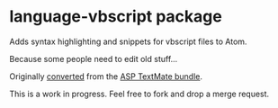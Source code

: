 # language-vbscript package

Adds syntax highlighting and snippets for vbscript files to Atom.

Because some people need to edit old stuff...

Originally [converted](http://atom.io/docs/latest/converting-a-text-mate-bundle)
from the [ASP TextMate bundle](https://github.com/textmate/asp.tmbundle).

This is a work in progress. Feel free to fork and drop a merge request.
